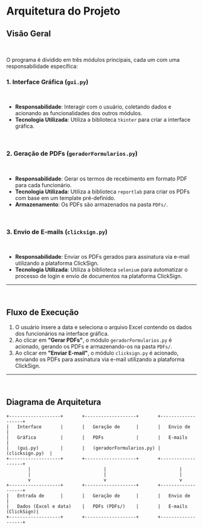 # Arquitetura do Projeto

## Visão Geral
<br/>

O programa é dividido em três módulos principais, cada um com uma responsabilidade específica:
<br/>

### 1. Interface Gráfica (`gui.py`)
<br/>

- **Responsabilidade**: Interagir com o usuário, coletando dados e acionando as funcionalidades dos outros módulos.
- **Tecnologia Utilizada**: Utiliza a biblioteca `tkinter` para criar a interface gráfica.
<br/>

### 2. Geração de PDFs (`geradorFormularios.py`)
<br/>

- **Responsabilidade**: Gerar os termos de recebimento em formato PDF para cada funcionário.
- **Tecnologia Utilizada**: Utiliza a biblioteca `reportlab` para criar os PDFs com base em um template pré-definido.
- **Armazenamento**: Os PDFs são armazenados na pasta `PDFs/`.
<br/>

### 3. Envio de E-mails (`clicksign.py`)
<br/>

- **Responsabilidade**: Enviar os PDFs gerados para assinatura via e-mail utilizando a plataforma ClickSign.
- **Tecnologia Utilizada**: Utiliza a biblioteca `selenium` para automatizar o processo de login e envio de documentos na plataforma ClickSign.

---
<br/>

## Fluxo de Execução

1. O usuário insere a data e seleciona o arquivo Excel contendo os dados dos funcionários na interface gráfica.
2. Ao clicar em **"Gerar PDFs"**, o módulo `geradorFormularios.py` é acionado, gerando os PDFs e armazenando-os na pasta `PDFs/`.
3. Ao clicar em **"Enviar E-mail"**, o módulo `clicksign.py` é acionado, enviando os PDFs para assinatura via e-mail utilizando a plataforma ClickSign.

---
<br/>

## Diagrama de Arquitetura

```plaintext
+-------------------+       +-------------------+       +-------------------+
|   Interface       |       |   Geração de      |       |   Envio de        |
|   Gráfica         |       |   PDFs            |       |   E-mails         |
|   (gui.py)        |       |   (geradorFormularios.py) |   (clicksign.py)  |
+-------------------+       +-------------------+       +-------------------+
        |                           |                           |
        |                           |                           |
        v                           v                           v
+-------------------+       +-------------------+       +-------------------+
|   Entrada de      |       |   Geração de      |       |   Envio de        |
|   Dados (Excel e data)    |   PDFs (PDFs/)    |       |   E-mails (ClickSign)|
+-------------------+       +-------------------+       +-------------------+
